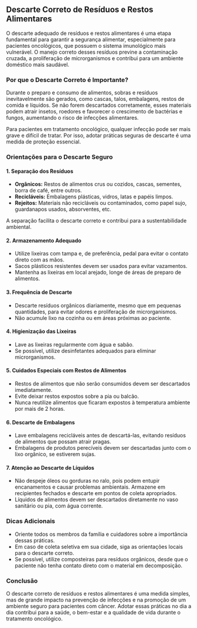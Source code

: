 
## Descarte Correto de Resíduos e Restos Alimentares

O descarte adequado de resíduos e restos alimentares é uma etapa fundamental para garantir a segurança alimentar, especialmente para pacientes oncológicos, que possuem o sistema imunológico mais vulnerável. O manejo correto desses resíduos previne a contaminação cruzada, a proliferação de microrganismos e contribui para um ambiente doméstico mais saudável.

### Por que o Descarte Correto é Importante?

Durante o preparo e consumo de alimentos, sobras e resíduos inevitavelmente são gerados, como cascas, talos, embalagens, restos de comida e líquidos. Se não forem descartados corretamente, esses materiais podem atrair insetos, roedores e favorecer o crescimento de bactérias e fungos, aumentando o risco de infecções alimentares.

Para pacientes em tratamento oncológico, qualquer infecção pode ser mais grave e difícil de tratar. Por isso, adotar práticas seguras de descarte é uma medida de proteção essencial.

### Orientações para o Descarte Seguro

#### 1. **Separação dos Resíduos**
- **Orgânicos:** Restos de alimentos crus ou cozidos, cascas, sementes, borra de café, entre outros.
- **Recicláveis:** Embalagens plásticas, vidros, latas e papéis limpos.
- **Rejeitos:** Materiais não recicláveis ou contaminados, como papel sujo, guardanapos usados, absorventes, etc.

A separação facilita o descarte correto e contribui para a sustentabilidade ambiental.

#### 2. **Armazenamento Adequado**
- Utilize lixeiras com tampa e, de preferência, pedal para evitar o contato direto com as mãos.
- Sacos plásticos resistentes devem ser usados para evitar vazamentos.
- Mantenha as lixeiras em local arejado, longe de áreas de preparo de alimentos.

#### 3. **Frequência de Descarte**
- Descarte resíduos orgânicos diariamente, mesmo que em pequenas quantidades, para evitar odores e proliferação de microrganismos.
- Não acumule lixo na cozinha ou em áreas próximas ao paciente.

#### 4. **Higienização das Lixeiras**
- Lave as lixeiras regularmente com água e sabão.
- Se possível, utilize desinfetantes adequados para eliminar microrganismos.

#### 5. **Cuidados Especiais com Restos de Alimentos**
- Restos de alimentos que não serão consumidos devem ser descartados imediatamente.
- Evite deixar restos expostos sobre a pia ou balcão.
- Nunca reutilize alimentos que ficaram expostos à temperatura ambiente por mais de 2 horas.

#### 6. **Descarte de Embalagens**
- Lave embalagens recicláveis antes de descartá-las, evitando resíduos de alimentos que possam atrair pragas.
- Embalagens de produtos perecíveis devem ser descartadas junto com o lixo orgânico, se estiverem sujas.

#### 7. **Atenção ao Descarte de Líquidos**
- Não despeje óleos ou gorduras no ralo, pois podem entupir encanamentos e causar problemas ambientais. Armazene em recipientes fechados e descarte em pontos de coleta apropriados.
- Líquidos de alimentos devem ser descartados diretamente no vaso sanitário ou pia, com água corrente.

### Dicas Adicionais

- Oriente todos os membros da família e cuidadores sobre a importância dessas práticas.
- Em caso de coleta seletiva em sua cidade, siga as orientações locais para o descarte correto.
- Se possível, utilize composteiras para resíduos orgânicos, desde que o paciente não tenha contato direto com o material em decomposição.

### Conclusão

O descarte correto de resíduos e restos alimentares é uma medida simples, mas de grande impacto na prevenção de infecções e na promoção de um ambiente seguro para pacientes com câncer. Adotar essas práticas no dia a dia contribui para a saúde, o bem-estar e a qualidade de vida durante o tratamento oncológico.
```
